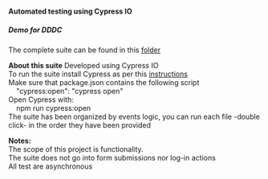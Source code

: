 # <h4>Automated testing using Cypress IO</h4>
<h5>Demo for DDDC</h5>
The complete suite can be found in this <a href="https://github.com/moanableu/qa-test/tree/master/cypress/integration/demo-test">folder</a><p>
<strong>About this suite</strong>
Developed using Cypress IO
<br>To run the suite install Cypress as per this <a href="https://docs.cypress.io/guides/getting-started/installing-cypress.html#Installing">instructions</a>
<br>Make sure that package.json contains the following script<br>
&nbsp;&nbsp;&nbsp;&nbsp;"cypress:open": "cypress open"
<br>Open Cypress with:<br>
&nbsp;&nbsp;&nbsp;&nbsp;npm run cypress:open
<br>The suite has been organized by events logic, you can run each file -double click- in the order they have been provided
<p><strong>Notes:</strong><br>The scope of this project is functionality.
<br>The suite does not go into form submissions nor log-in actions
<br>All test are asynchronous
